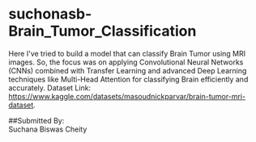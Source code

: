 # suchonasb-Brain_Tumor_Classification
Here I've tried to build a model that can classify Brain Tumor using MRI images. So, the focus was on applying Convolutional Neural Networks (CNNs) combined with Transfer Learning and advanced Deep Learning techniques like Multi-Head Attention for classifying Brain efficiently and accurately.
Dataset Link: https://www.kaggle.com/datasets/masoudnickparvar/brain-tumor-mri-dataset.  

##Submitted By:  
Suchana Biswas Cheity  
